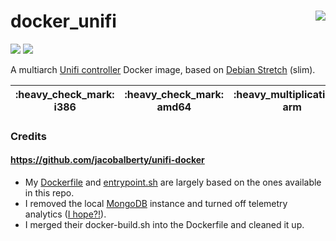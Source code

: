 # docker_unifi <a href='https://github.com/padhi-homelab/docker_unifi/actions?query=workflow%3A%22Docker+CI+Release%22'><img align='right' src='https://img.shields.io/github/workflow/status/padhi-homelab/docker_unifi/Docker%20CI%20Release?logo=github&logoWidth=24&style=flat-square'></img></a>

<a href='https://hub.docker.com/r/padhihomelab/unifi'><img src='https://img.shields.io/docker/image-size/padhihomelab/unifi/latest?logo=docker&logoWidth=24&style=for-the-badge'></img></a> <a href='https://microbadger.com/images/padhihomelab/unifi'><img src='https://img.shields.io/microbadger/layers/padhihomelab/unifi/latest?logo=docker&logoWidth=24&style=for-the-badge'></img></a>

A multiarch [Unifi controller] Docker image, based on [Debian Stretch] (slim).

<table>
  <thead>
    <tr>
      <th>:heavy_check_mark: i386</th>
      <th>:heavy_check_mark: amd64</th>
      <th>:heavy_multiplication_x: arm</th>
      <th>:heavy_multiplication_x: armhf</th>
      <th>:heavy_check_mark: aarch64</th>
      <th>:heavy_multiplication_x: ppc64le</th>
    <tr>
  </thead>
</table>

### Credits

#### https://github.com/jacobalberty/unifi-docker
  - My [Dockerfile](Dockerfile) and [entrypoint.sh](root/entrypoint.sh) are largely based on
    the ones available in this repo.
  - I removed the local [MongoDB] instance
    and turned off telemetry analytics ([I hope?!][thread]).
  - I merged their docker-build.sh into the Dockerfile and cleaned it up.



[Debian Stretch]:   https://wiki.debian.org/DebianStretch
[gosu]:             https://github.com/tianon/gosu/
[MongoDB]:          https://www.mongodb.com/
[Unifi controller]: https://www.ui.com/download/unifi/

[thread]:           https://community.ui.com/questions/UniFi-Analytics-cannot-be-disabled-whatsoever/300f6fed-118e-4cd9-9a47-d399c53483f9?page=10